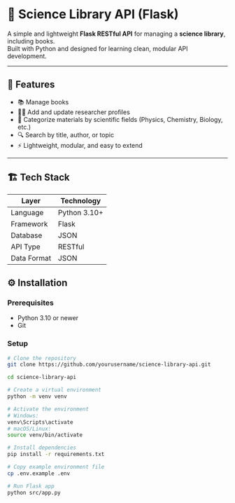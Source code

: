 # 🧪 Science Library API (Flask)

A simple and lightweight **Flask RESTful API** for managing a **science library**, including books.  
Built with Python and designed for learning clean, modular API development.

---

## 🚀 Features

- 📚 Manage books
- 👩‍🔬 Add and update researcher profiles  
- 🧠 Categorize materials by scientific fields (Physics, Chemistry, Biology, etc.)  
- 🔍 Search by title, author, or topic  
- ⚡ Lightweight, modular, and easy to extend  

---

## 🏗️ Tech Stack

| Layer | Technology |
|-------|-------------|
| Language | Python 3.10+ |
| Framework | Flask |
| Database | JSON |
| API Type | RESTful |
| Data Format | JSON |


## ⚙️ Installation

### Prerequisites
- Python 3.10 or newer  
- Git

### Setup

```bash
# Clone the repository
git clone https://github.com/yourusername/science-library-api.git

cd science-library-api

# Create a virtual environment
python -m venv venv

# Activate the environment
# Windows:
venv\Scripts\activate
# macOS/Linux:
source venv/bin/activate

# Install dependencies
pip install -r requirements.txt

# Copy example environment file
cp .env.example .env

# Run Flask app
python src/app.py